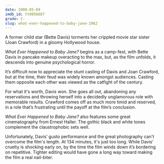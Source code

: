 ```yaml
---
date: 2008-05-04
imdb_id: tt0056687
grade: C-
slug: what-ever-happened-to-baby-jane-1962
---
```


A former child star (Bette Davis) torments her crippled movie star sister (Joan Crawford) in a gloomy Hollywood house.

_What Ever Happened to Baby Jane?_ begins as a camp-fest, with Bette Davis in pancake makeup overacting to the max, but, as the film unfolds, it descends into genuine psychological horror.

It’s difficult now to appreciate the stunt casting of Davis and Joan Crawford, but at the time, their feud was widely known amongst audiences. Casting them opposite each other was viewed as the catfight of the century.

For what it's worth, Davis won. She goes all out, abandoning any reservations and throwing herself into a decidedly unglamorous role with memorable results. Crawford comes off as much more timid and reserved, in a role that’s frustrating until the payoff at the film’s conclusion.

_What Ever Happened to Baby Jane?_ also features some great cinematography from Ernest Haller. The gothic black and white tones complement the claustrophobic sets well.

Unfortunately, Davis’ gusto performance and the great photography can't overcome the film's length. At 134 minutes, it's just too long. While Davis’ cruelty is shocking early on, by the time the film winds down it’s bordering on repetitive. Tighter editing would have gone a long way toward making the film a real nail-biter.
